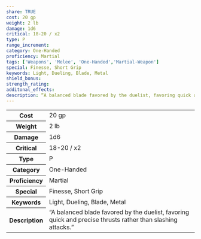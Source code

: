 ```yaml
---
share: TRUE
cost: 20 gp
weight: 2 lb
damage: 1d6
critical: 18-20 / x2
type: P
range_increment:
category: One-Handed
proficiency: Martial
tags: ['Weapons', 'Melee', 'One-Handed','Martial-Weapon']
special: Finesse, Short Grip
keywords: Light, Dueling, Blade, Metal
shield_bonus: 
strength_rating: 
additonal_effects: 
description: “A balanced blade favored by the duelist, favoring quick and precise thrusts rather than slashing attacks.”
---
```

<p><span style="overflow-x: auto;"><table><tbody><tr><th>Cost</th><td>20 gp</td></tr><tr><th>Weight</th><td>2 lb</td></tr><tr><th>Damage</th><td>1d6</td></tr><tr><th>Critical</th><td>18-20 / x2</td></tr><tr><th>Type</th><td>P</td></tr><tr><th>Category</th><td>One-Handed</td></tr><tr><th>Proficiency</th><td>Martial</td></tr><tr><th>Special</th><td>Finesse, Short Grip</td></tr><tr><th>Keywords</th><td>Light, Dueling, Blade, Metal</td></tr><tr><th>Description</th><td>“A balanced blade favored by the duelist, favoring quick and precise thrusts rather than slashing attacks.”</td></tr></tbody></table></span></p>
